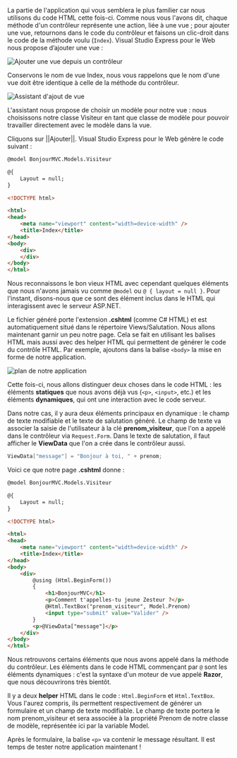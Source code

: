 La partie de l'application qui vous semblera le plus familier car nous utilisons du code HTML cette fois-ci. Comme nous vous l'avons dit, chaque méthode d'un contrôleur représente une action, liée à une vue ; pour ajouter une vue, retournons dans le code du contrôleur et faisons un clic-droit dans le code de la méthode voulu (`Index`). Visual Studio Express pour le Web nous propose d’ajouter une vue :

![Ajouter une vue depuis un contrôleur](/media/galleries/304/966b62b2-a853-4d2f-b973-dac1615fa2c7.png.960x960_q85.jpg)

Conservons le nom de vue Index, nous vous rappelons que le nom d'une vue doit être identique à celle de la méthode du contrôleur.

![Assistant d'ajout de vue](/media/galleries/304/55354a96-8232-49f4-a1f4-f63669a6f904.png.960x960_q85.png)

L'assistant nous propose de choisir un modèle pour notre vue : nous choisissons notre classe Visiteur en tant que classe de modèle pour pouvoir travailler directement avec le modèle dans la vue.

Cliquons sur ||Ajouter||. Visual Studio Express pour le Web génère le code suivant :

```html
@model BonjourMVC.Models.Visiteur

@{
    Layout = null;
}

<!DOCTYPE html>

<html>
<head>
    <meta name="viewport" content="width=device-width" />
    <title>Index</title>
</head>
<body>
    <div>
    </div>
</body>
</html>
```

Nous reconnaissons le bon vieux HTML avec cependant quelques éléments que nous n'avons jamais vu comme `@model` ou `@ { layout = null }`. Pour l'instant, disons-nous que ce sont des élément inclus dans le HTML qui interagissent avec le serveur ASP.NET.

Le fichier généré porte l'extension **.cshtml** (comme C# HTML) et est automatiquement situé dans le répertoire Views/Salutation. Nous allons maintenant garnir un peu notre page. Cela se fait en utilisant les balises HTML mais aussi avec des helper HTML qui permettent de générer le code du contrôle HTML. Par exemple, ajoutons dans la balise `<body>` la mise en forme de notre application.

![plan de notre application](/media/galleries/304/cd528be7-40e3-41e9-88c4-2e65c731b542.png)

Cette fois-ci, nous allons distinguer deux choses dans le code HTML : les éléments **statiques** que nous avons déjà vus (`<p>`, `<input>`, etc.) et les éléments **dynamiques**, qui ont une interaction avec le code serveur.

Dans notre cas, il y aura deux éléments principaux en dynamique : le champ de texte modifiable et le texte de salutation généré. Le champ de texte va associer la saisie de l'utilisateur à la clé **prenom_visiteur**, que l'on a appelé dans le contrôleur via `Request.Form`. Dans le texte de salutation, il faut afficher le **ViewData** que l'on a crée dans le contrôleur aussi.

```csharp
ViewData["message"] = "Bonjour à toi, " + prenom;
```

Voici ce que notre page **.cshtml** donne :

```html
@model BonjourMVC.Models.Visiteur

@{
    Layout = null;
}

<!DOCTYPE html>

<html>
<head>
    <meta name="viewport" content="width=device-width" />
    <title>Index</title>
</head>
<body>
    <div>
        @using (Html.BeginForm())
        {
            <h1>BonjourMVC</h1>
            <p>Comment t'appelles-tu jeune Zesteur ?</p>
            @Html.TextBox("prenom_visiteur", Model.Prenom)
            <input type="submit" value="Valider" />
        }
        <p>@ViewData["message"]</p>
    </div>
</body>
</html>
```

Nous retrouvons certains éléments que nous avons appelé dans la méthode du contrôleur. Les éléments dans le code HTML commençant par `@` sont les éléments dynamiques : c'est la syntaxe d'un moteur de vue appelé **Razor**, que nous découvrirons très bientôt.

Il y a deux **helper** HTML dans le code : `Html.BeginForm` et `Html.TextBox`. Vous l'aurez compris, ils permettent respectivement de générer un formulaire et un champ de texte modifiable. Le champ de texte portera le nom  prenom_visiteur et sera associée à la propriété Prenom de notre classe de modèle, représentée ici par la variable Model.

Après le formulaire, la balise `<p>` va contenir le message résultant. Il est temps de tester notre application maintenant !
